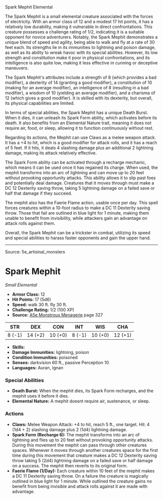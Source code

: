 <MonsterName/>Spark Mephit</MonsterName>
<CreatureType/>Elemental</CreatureType>

<summary>The Spark Mephit is a small elemental creature associated with the forces of electricity. With an armor class of 12 and a modest 17 hit points, it has a relatively low durability, making it vulnerable in direct confrontations. This creature possesses a challenge rating of 1/2, indicating it is a suitable opponent for novice adventurers. Notably, the Spark Mephit demonstrates a unique blend of speed and agility, being able to walk and fly at a rate of 30 feet each. Its strengths lie in its immunities to lightning and poison damage, as well as its ability to wreak havoc with its special abilities. However, its low strength and constitution make it poor in physical confrontations, and its intelligence is also quite low, making it less effective in cunning or deceptive maneuvers.</summary>

<detail>

The Spark Mephit's attributes include a strength of 8 (which provides a bad modifier), a dexterity of 14 (granting a good modifier), a constitution of 10 (making for an average modifier), an intelligence of 8 (resulting in a bad modifier), a wisdom of 10 (yielding an average modifier), and a charisma of 12 (which gives a good modifier). It is skilled with its dexterity, but overall, its physical capabilities are limited.

In terms of special abilities, the Spark Mephit has a unique Death Burst. When it dies, it can unleash its Spark Form ability, which activates before its death. It also benefits from an Elemental Nature trait, meaning it does not require air, food, or sleep, allowing it to function continuously without rest.

Regarding its actions, the Mephit can use Claws as a melee weapon attack. It has a +4 to hit, which is a good modifier for attack rolls, and it has a reach of 5 feet. If it hits, it deals 4 slashing damage plus an additional 2 lightning damage, making its attack relatively effective. 

The Spark Form ability can be activated through a recharge mechanic, which means it can be used once it has regained its charge. When used, the mephit transforms into an arc of lightning and can move up to 20 feet without provoking opportunity attacks. This ability allows it to slip past foes and potentially deal damage. Creatures that it moves through must make a DC 12 Dexterity saving throw, taking 5 lightning damage on a failed save or half that damage if they succeed.

The mephit also has the Faerie Flame action, usable once per day. This spell forces creatures within a 10-foot radius to make a DC 11 Dexterity saving throw. Those that fail are outlined in blue light for 1 minute, making them unable to benefit from invisibility, while attackers gain an advantage on attack rolls against them.

Overall, the Spark Mephit can be a trickster in combat, utilizing its speed and special abilities to harass faster opponents and gain the upper hand.</detail>



---

Source: 5e_artisinal_monsters

# Spark Mephit

*Small* *Elemental*

- **Armor Class:** 12
- **Hit Points:** 17 (5d6)
- **Speed:** walk 30 ft. fly 30 ft.
- **Challenge Rating:** 1/2 (100 XP)
- **Source:** [A5e Monstrous Menagerie](https://enpublishingrpg.com/products/level-up-monstrous-menagerie-a5e) page 327

| STR | DEX | CON | INT | WIS | CHA |
| --- | --- | --- | --- | --- | --- |
| 8 (-1) | 14 (+2) | 10 (+0) | 8 (-1) | 10 (+0) | 12 (+1) |

- **Skills:** 
- **Damage Immunities:** lightning, poison
- **Condition Immunities:** poisoned
- **Senses:** darkvision 60 ft., passive Perception 10
- **Languages:** Auran, Ignan

### Special Abilities

- **Death Burst:** When the mephit dies, its Spark Form recharges, and the mephit uses it before it dies.
- **Elemental Nature:** A mephit doesnt require air, sustenance, or sleep.

### Actions

- **Claws:** Melee Weapon Attack: +4 to hit, reach 5 ft., one target. Hit: 4 (1d4 + 2) slashing damage plus 2 (1d4) lightning damage.
- **Spark Form (Recharge 6):** The mephit transforms into an arc of lightning and flies up to 20 feet without provoking opportunity attacks. During this movement  the mephit can pass through other creatures spaces. Whenever it moves through another creatures space for the first time during this movement  that creature makes a DC 12 Dexterity saving throw  taking 5 (2d4) lightning damage on a failed save or half damage on a success. The mephit then reverts to its original form.
- **Faerie Flame (1/Day):** Each creature within 10 feet of the mephit makes a DC 11 Dexterity saving throw. On a failure  the creature is magically outlined in blue light for 1 minute. While outlined  the creature gains no benefit from being invisible and attack rolls against it are made with advantage.




